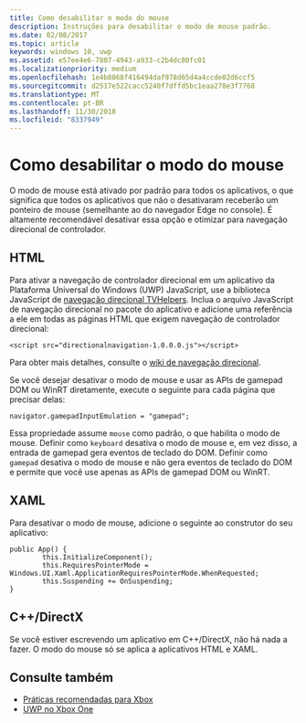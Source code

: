 ```yaml
---
title: Como desabilitar o modo do mouse
description: Instruções para desabilitar o modo de mouse padrão.
ms.date: 02/08/2017
ms.topic: article
keywords: windows 10, uwp
ms.assetid: e57ee4e6-7807-4943-a933-c2b4dc80fc01
ms.localizationpriority: medium
ms.openlocfilehash: 1e4b8868f416494daf978d65d4a4ccde02d6ccf5
ms.sourcegitcommit: d2517e522cacc5240f7dffd5bc1eaa278e3f7768
ms.translationtype: MT
ms.contentlocale: pt-BR
ms.lasthandoff: 11/30/2018
ms.locfileid: "8337949"
---
```

# <a name="how-to-disable-mouse-mode"></a>Como desabilitar o modo do mouse
O modo de mouse está ativado por padrão para todos os aplicativos, o que significa que todos os aplicativos que não o desativaram receberão um ponteiro de mouse (semelhante ao do navegador Edge no console). É altamente recomendável desativar essa opção e otimizar para navegação direcional de controlador.   
   
## <a name="html"></a>HTML   
Para ativar a navegação de controlador direcional em um aplicativo da Plataforma Universal do Windows (UWP) JavaScript, use a biblioteca JavaScript de [navegação direcional TVHelpers](https://github.com/Microsoft/TVHelpers/wiki/Using-DirectionalNavigation). Inclua o arquivo JavaScript de navegação direcional no pacote do aplicativo e adicione uma referência a ele em todas as páginas HTML que exigem navegação de controlador direcional:

```code
<script src="directionalnavigation-1.0.0.0.js"></script>
```
Para obter mais detalhes, consulte o [wiki de navegação direcional](https://github.com/Microsoft/TVHelpers/wiki/Using-DirectionalNavigation).

Se você desejar desativar o modo de mouse e usar as APIs de gamepad DOM ou WinRT diretamente, execute o seguinte para cada página que precisar delas: 
   
```code
navigator.gamepadInputEmulation = "gamepad";
```   

   Essa propriedade assume `mouse` como padrão, o que habilita o modo de mouse. Definir como `keyboard` desativa o modo de mouse e, em vez disso, a entrada de gamepad gera eventos de teclado do DOM. Definir como `gamepad` desativa o modo de mouse e não gera eventos de teclado do DOM e permite que você use apenas as APIs de gamepad DOM ou WinRT.

## <a name="xaml"></a>XAML    
Para desativar o modo de mouse, adicione o seguinte ao construtor do seu aplicativo:   
   
```code
public App() {
        this.InitializeComponent();
        this.RequiresPointerMode = Windows.UI.Xaml.ApplicationRequiresPointerMode.WhenRequested;
        this.Suspending += OnSuspending;
}
```

## <a name="cdirectx"></a>C++/DirectX   
Se você estiver escrevendo um aplicativo em C++/DirectX, não há nada a fazer. O modo do mouse só se aplica a aplicativos HTML e XAML.

## <a name="see-also"></a>Consulte também
- [Práticas recomendadas para Xbox](tailoring-for-xbox.md)
- [UWP no Xbox One](index.md)


